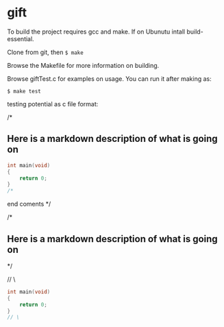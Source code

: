 # gift

To build the project requires gcc and make. If on Ubunutu intall build-essential.

Clone from git, then `$ make`

Browse the Makefile for more information on building.

Browse giftTest.c for examples on usage. You can run it after making as:

`$ make test`

testing potential as c file format:

/*
## Here is a markdown description of what is  going on


```c */
int main(void)
{
	return 0;
}
/*
```
 end coments
 */

/*
## Here is a markdown description of what is  going on

*/

// \
```c
int main(void)
{
	return 0;
}
// \
```

